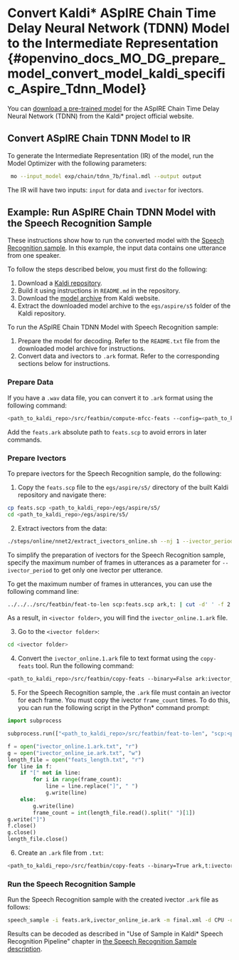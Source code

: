 # Convert Kaldi* ASpIRE Chain Time Delay Neural Network (TDNN) Model to the Intermediate Representation {#openvino_docs_MO_DG_prepare_model_convert_model_kaldi_specific_Aspire_Tdnn_Model}

You can [download a pre-trained model](https://kaldi-asr.org/models/1/0001_aspire_chain_model.tar.gz) 
for the ASpIRE Chain Time Delay Neural Network (TDNN) from the Kaldi* project official website.

## Convert ASpIRE Chain TDNN Model to IR

To generate the Intermediate Representation (IR) of the model, run the Model Optimizer with the following parameters:
```sh
 mo --input_model exp/chain/tdnn_7b/final.mdl --output output
```

The IR will have two inputs: `input` for data and `ivector` for ivectors. 

## Example: Run ASpIRE Chain TDNN Model with the Speech Recognition Sample

These instructions show how to run the converted model with the [Speech Recognition sample](../../../../../samples/cpp/speech_sample/README.md).
In this example, the input data contains one utterance from one speaker. 

To follow the steps described below, you must first do the following: 
1. Download a [Kaldi repository](https://github.com/kaldi-asr/kaldi). 
2. Build it using instructions in `README.md` in the repository.
3. Download the [model archive](https://kaldi-asr.org/models/1/0001_aspire_chain_model.tar.gz) from Kaldi website.
4. Extract the downloaded model archive to the `egs/aspire/s5` folder of the Kaldi repository.


To run the ASpIRE Chain TDNN Model with Speech Recognition sample:

1. Prepare the model for decoding. Refer to the `README.txt` file from the downloaded model archive for instructions.
2. Convert data and ivectors to `.ark` format. Refer to the corresponding sections below for instructions.

### Prepare Data

If you have a `.wav` data file, you can convert it to `.ark` format using the following command:
```sh
<path_to_kaldi_repo>/src/featbin/compute-mfcc-feats --config=<path_to_kaldi_repo>/egs/aspire/s5/conf/mfcc_hires.conf scp:./wav.scp ark,scp:feats.ark,feats.scp
```
Add the `feats.ark` absolute path to `feats.scp` to avoid errors in later commands.

### Prepare Ivectors

To prepare ivectors for the Speech Recognition sample, do the following:

1. Copy the `feats.scp` file to the `egs/aspire/s5/` directory of the built Kaldi repository and navigate there:
```sh
cp feats.scp <path_to_kaldi_repo>/egs/aspire/s5/
cd <path_to_kaldi_repo>/egs/aspire/s5/
```

2. Extract ivectors from the data:
```sh
./steps/online/nnet2/extract_ivectors_online.sh --nj 1 --ivector_period <max_frame_count_in_utterance> <data folder> exp/tdnn_7b_chain_online/ivector_extractor <ivector folder> 
```
To simplify the preparation of ivectors for the Speech Recognition sample, 
specify the maximum number of frames in utterances as a parameter for `--ivector_period` 
to get only one ivector per utterance.

To get the maximum number of frames in utterances, you can use the following command line:
```sh
../../../src/featbin/feat-to-len scp:feats.scp ark,t: | cut -d' ' -f 2 - | sort -rn | head -1
```
As a result, in `<ivector folder>`, you will find the `ivector_online.1.ark` file.

3. Go to the `<ivector folder>`:
```sh
cd <ivector folder>
```

4. Convert the `ivector_online.1.ark` file to text format using the `copy-feats` tool. Run the following command:
```sh
<path_to_kaldi_repo>/src/featbin/copy-feats --binary=False ark:ivector_online.1.ark ark,t:ivector_online.1.ark.txt
```

5. For the Speech Recognition sample, the `.ark` file must contain an ivector 
for each frame. You must copy the ivector `frame_count` times.
To do this, you can run the following script in the Python* command prompt:
```python
import subprocess

subprocess.run(["<path_to_kaldi_repo>/src/featbin/feat-to-len", "scp:<path_to_kaldi_repo>/egs/aspire/s5/feats.scp", "ark,t:feats_length.txt"])

f = open("ivector_online.1.ark.txt", "r")
g = open("ivector_online_ie.ark.txt", "w")
length_file = open("feats_length.txt", "r")
for line in f:
    if "[" not in line:
        for i in range(frame_count):
            line = line.replace("]", " ")
            g.write(line)
    else:
        g.write(line)
        frame_count = int(length_file.read().split(" ")[1])
g.write("]")
f.close()
g.close()
length_file.close()
```

6. Create an `.ark` file from `.txt`:
```sh
<path_to_kaldi_repo>/src/featbin/copy-feats --binary=True ark,t:ivector_online_ie.ark.txt ark:ivector_online_ie.ark
```

### Run the Speech Recognition Sample

Run the Speech Recognition sample with the created ivector `.ark` file as follows:
```sh
speech_sample -i feats.ark,ivector_online_ie.ark -m final.xml -d CPU -o prediction.ark -cw_l 17 -cw_r 12
```

Results can be decoded as described in "Use of Sample in Kaldi* Speech Recognition Pipeline" chapter 
in [the Speech Recognition Sample description](../../../../../samples/cpp/speech_sample/README.md).
